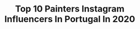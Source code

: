 ---
title: Top 10 Painters Instagram Influencers In Portugal In 2020
description: >-
  Find top painters Instagram influencers in Portugal in 2020. Most popular hashtags: #pinterest #painter #instagood #parisianstyle.
platform: Instagram
profiles:
  - username: "strongsidestudio"
    fullname: >-
      Diogo Sampaio
    location: "Portugal"
    followers: 38688
    engagement: 275
    commentsToLikes: 0.028957
    id: ck0vx72gkxgue0i19k4r2o69x
    verified: false
    hashtags: "#nuke, #laugh, #kitbash3d, #mountains"
  - username: "untitled.save"
    fullname: >-
      Untitled
    location: "Portugal"
    followers: 13404
    engagement: 804
    commentsToLikes: 0.007443
    id: ck0u12fryvjyo0i19m58a4wbc
    verified: false
    hashtags: "#whitesquareart, #hollygolightly, #silverscreen, #realism"
  - username: "jack_paulo"
    fullname: >-
      JAQUE
    location: "Portugal"
    followers: 7159
    engagement: 644
    commentsToLikes: 0.022460
    id: ck0ub2nkedn820i194etfxzxm
    verified: false
    hashtags: "#oilpainting, #teamprettyboys, #berlinart, #darksurrealism"
  - username: "vaniacolaco.art"
    fullname: >-
      Vânia Colaço | Portrait Artist
    location: "Portugal"
    followers: 4143
    engagement: 1406
    commentsToLikes: 0.082282
    id: ck8tbckzmv4w00j78yt9schgr
    verified: false
    hashtags: "#artstudios, #creativeflow, #hardpastel, #womeninart"
  - username: "patriciaqclaro"
    fullname: >-
      T I X A 💥
    location: "Portugal"
    followers: 17964
    engagement: 686
    commentsToLikes: 0.037530
    id: ck5bzb8qnqt1c0i113mcmfo6p
    verified: false
    hashtags: "#mothersday, #desenio"
  - username: "florindalopes"
    fullname: >-
      FLO | LIFESTYLE BLOGGER
    location: "Portugal"
    followers: 6651
    engagement: 1104
    commentsToLikes: 0.080495
    id: ck0u8yved8msd0i19xe8fbdjx
    verified: false
    hashtags: "#tumblrvibes, #tezzaapp, #vscofilters, #balitravel"
  - username: "alicefcnunes"
    fullname: >-
      Alice Nunes ✨
    location: "Portugal"
    followers: 4834
    engagement: 1203
    commentsToLikes: 0.066450
    id: ck9hc85qyk6z00j78p5eawpc1
    verified: false
    hashtags: "#rainyday, #dressup, #adaremlouca, #fashiongram"
  - username: "filipaacarvalho"
    fullname: >-
      Filipa de Carvalho
    location: "Portugal"
    followers: 32644
    engagement: 191
    commentsToLikes: 0.034212
    id: ck5honajupv8l0i119ag8233o
    verified: false
    hashtags: "#inspo, #pinterest, #monday, #saturdayvibes"
  - username: "oporto_stories"
    fullname: >-
      Тайные записки о Португалии 🇵🇹
    location: "Portugal"
    followers: 2376
    engagement: 1905
    commentsToLikes: 0.216961
    id: ckaow0zk46xzd0i78u8za0ywf
    verified: false
    hashtags: "#ukrainianinaustria, #ukrainianinportugal, #ukrainianinitaly, #ukrainianinindia"
  - username: "withlove.deam.amoris"
    fullname: >-
      VIVIANA MOREIRA FERNANDES ☾  ∞
    location: "Portugal"
    followers: 2277
    engagement: 1807
    commentsToLikes: 0.400097
    id: ck8t5biky9j1q0j78icvjswf0
    verified: false
    hashtags: "#luzeamor, #curaquantica, #reflexao, #maisumdia"
---